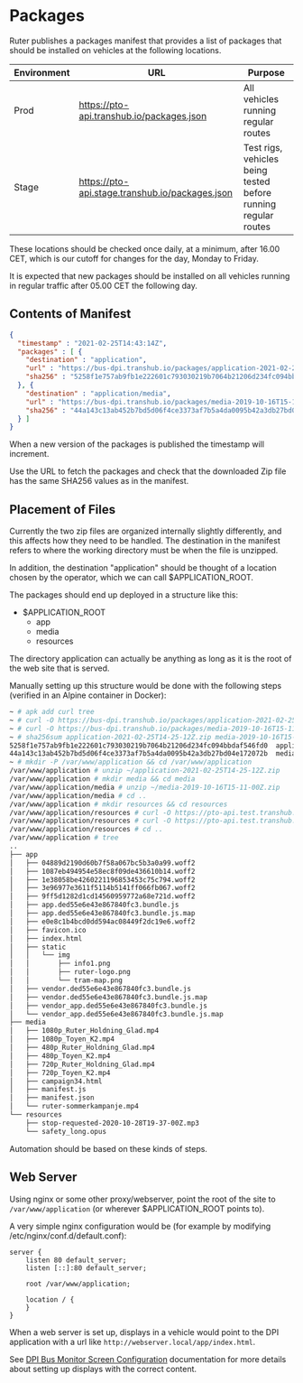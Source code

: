 # Packages

Ruter publishes a packages manifest that provides a list of packages that should be installed on vehicles at the following locations.

| Environment | URL                                             | Purpose                                                        |
|-------------|-------------------------------------------------|----------------------------------------------------------------|
| Prod        | https://pto-api.transhub.io/packages.json       | All vehicles running regular routes                            |
| Stage       | https://pto-api.stage.transhub.io/packages.json | Test rigs, vehicles being tested before running regular routes |

These locations should be checked once daily, at a minimum, after 16.00 CET, which is our cutoff for changes for the day, Monday to Friday.

It is expected that new packages should be installed on all vehicles running in regular traffic after 05.00 CET the following day.

## Contents of Manifest

```json
{
  "timestamp" : "2021-02-25T14:43:14Z",
  "packages" : [ {
    "destination" : "application",
    "url" : "https://bus-dpi.transhub.io/packages/application-2021-02-25T14-25-12Z.zip",
    "sha256" : "5258f1e757ab9fb1e222601c793030219b7064b21206d234fc094bbdaf546fd0"
  }, {
    "destination" : "application/media",
    "url" : "https://bus-dpi.transhub.io/packages/media-2019-10-16T15-11-00Z.zip",
    "sha256" : "44a143c13ab452b7bd5d06f4ce3373af7b5a4da0095b42a3db27bd04e172072b"
  } ]
}
```

When a new version of the packages is published the timestamp will increment.

Use the URL to fetch the packages and check that the downloaded Zip file has the same SHA256 values as in the manifest.

## Placement of Files

Currently the two zip files are organized internally slightly differently, and this affects how they need to be handled. The destination in the manifest refers to where the working directory must be when the file is unzipped.

In addition, the destination "application" should be thought of a location chosen by the operator, which we can call $APPLICATION_ROOT.

The packages should end up deployed in a structure like this:

* $APPLICATION_ROOT
  * app
  * media
  * resources
    
The directory application can actually be anything as long as it is the root of the web site that is served.

Manually setting up this structure would be done with the following steps (verified in an Alpine container in Docker):

```sh
~ # apk add curl tree
~ # curl -O https://bus-dpi.transhub.io/packages/application-2021-02-25T14-25-12Z.zip
~ # curl -O https://bus-dpi.transhub.io/packages/media-2019-10-16T15-11-00Z.zip
~ # sha256sum application-2021-02-25T14-25-12Z.zip media-2019-10-16T15-11-00Z.zip
5258f1e757ab9fb1e222601c793030219b7064b21206d234fc094bbdaf546fd0  application-2021-02-25T14-25-12Z.zip
44a143c13ab452b7bd5d06f4ce3373af7b5a4da0095b42a3db27bd04e172072b  media-2019-10-16T15-11-00Z.zip
~ # mkdir -P /var/www/application && cd /var/www/application
/var/www/application # unzip ~/application-2021-02-25T14-25-12Z.zip
/var/www/application # mkdir media && cd media
/var/www/application/media # unzip ~/media-2019-10-16T15-11-00Z.zip
/var/www/application/media # cd ..
/var/www/application # mkdir resources && cd resources
/var/www/application/resources # curl -O https://pto-api.test.transhub.io/resources/stop-requested-2020-11-02T15-02-50Z.mp3
/var/www/application/resources # curl -O https://pto-api.test.transhub.io/resources/safety_long.opus
/var/www/application/resources # cd ..
/var/www/application # tree
..
├── app
│   ├── 04889d2190d60b7f58a067bc5b3a0a99.woff2
│   ├── 1087eb494954e58ec8f09de436610b14.woff2
│   ├── 1e38058be4260221196853453c75c794.woff2
│   ├── 3e96977e3611f5114b5141ff066fb067.woff2
│   ├── 9ff5d1282d1cd14560959772a68e721d.woff2
│   ├── app.ded55e6e43e867840fc3.bundle.js
│   ├── app.ded55e6e43e867840fc3.bundle.js.map
│   ├── e0e8c1b4bcd0dd594ac08449f2dc19e6.woff2
│   ├── favicon.ico
│   ├── index.html
│   ├── static
│   │   └── img
│   │       ├── info1.png
│   │       ├── ruter-logo.png
│   │       └── tram-map.png
│   ├── vendor.ded55e6e43e867840fc3.bundle.js
│   ├── vendor.ded55e6e43e867840fc3.bundle.js.map
│   ├── vendor_app.ded55e6e43e867840fc3.bundle.js
│   └── vendor_app.ded55e6e43e867840fc3.bundle.js.map
├── media
│   ├── 1080p_Ruter_Holdning_Glad.mp4
│   ├── 1080p_Toyen_K2.mp4
│   ├── 480p_Ruter_Holdning_Glad.mp4
│   ├── 480p_Toyen_K2.mp4
│   ├── 720p_Ruter_Holdning_Glad.mp4
│   ├── 720p_Toyen_K2.mp4
│   ├── campaign34.html
│   ├── manifest.js
│   ├── manifest.json
│   └── ruter-sommerkampanje.mp4
└── resources
    ├── stop-requested-2020-10-28T19-37-00Z.mp3
    └── safety_long.opus

```
Automation should be based on these kinds of steps.

## Web Server

Using nginx or some other proxy/webserver, point the root of the site to `/var/www/application` (or wherever $APPLICATION_ROOT points to).

A very simple nginx configuration would be (for example by modifying /etc/nginx/conf.d/default.conf):

```
server {
	listen 80 default_server;
	listen [::]:80 default_server;

	root /var/www/application;

	location / {
	}
}
```

When a web server is set up, displays in a vehicle would point to the DPI application with a url like `http://webserver.local/app/index.html`.

See [DPI Bus Monitor Screen Configuration](../screen-configs) documentation for more details about setting up displays with the correct content.
